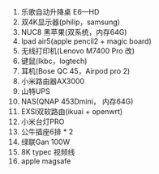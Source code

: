 
1. 乐歌自动升降桌 E6—HD 
2. 双4K显示器(philip，samsung)
3. NUC8 黑苹果(双系统，内存64G)
4. Ipad air5(apple pencil2 + magic board)
5. 无线打印机(Lenovo M7400 Pro 改)
6. 键鼠(Ikbc，logtech)
7. 耳机(Bose QC 45，Airpod pro 2) 
8. 小米路由器AX3000
9. 山特UPS
10. NAS(QNAP 453Dmini， 内存64G)
11. EXSI双软路由(ikuai + openwrt)
12. 小米台灯PRO
13. 公牛插座6排 * 2
14. 绿联Gan 100W
15. 8K typec 视频线
16. apple magsafe 